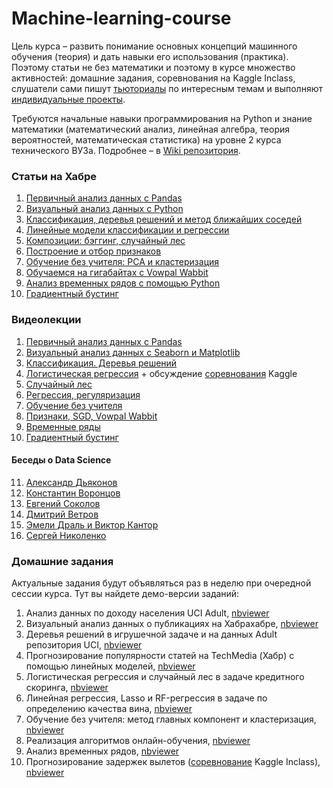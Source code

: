 # Machine-learning-course

Цель курса – развить понимание основных концепций машинного обучения (теория) и дать навыки его использования (практика). Поэтому статьи не без математики и поэтому в курсе множество активностей: домашние задания, соревнования на Kaggle Inclass, слушатели сами пишут [тьюториалы](https://github.com/Yorko/mlcourse.ai/wiki/Individual-projects-and-tutorials-(in-Russian)) по интересным темам и выполняют [индивидуальные проекты](https://github.com/Yorko/mlcourse.ai/wiki/Individual-projects-and-tutorials-(in-Russian)). 

Требуются начальные навыки программирования на Python и знание математики (математический анализ, линейная алгебра, теория вероятностей, математическая статистика) на уровне 2 курса технического ВУЗа. Подробнее – в [Wiki репозитория](https://github.com/Yorko/mlcourse.ai/wiki/Prerequisites:-Python,-math-and-DevOps-(in-Russian)). 

### Статьи на Хабре
1. [Первичный анализ данных с Pandas](https://habrahabr.ru/company/ods/blog/322626/)
2. [Визуальный анализ данных с Python](https://habrahabr.ru/company/ods/blog/323210/)
3. [Классификация, деревья решений и метод ближайших соседей](https://habrahabr.ru/company/ods/blog/322534/)
4. [Линейные модели классификации и регрессии](https://habrahabr.ru/company/ods/blog/323890/)
5. [Композиции: бэггинг, случайный лес](https://habrahabr.ru/company/ods/blog/324402/)
6. [Построение и отбор признаков](https://habrahabr.ru/company/ods/blog/325422/)
7. [Обучение без учителя: PCA и кластеризация](https://habrahabr.ru/company/ods/blog/325654/)
8. [Обучаемся на гигабайтах с Vowpal Wabbit](https://habrahabr.ru/company/ods/blog/326418/)
9. [Анализ временных рядов с помощью Python](https://habrahabr.ru/company/ods/blog/327242/)
10. [Градиентный бустинг](https://habrahabr.ru/company/ods/blog/327250/) 

### Видеолекции
1. [Первичный анализ данных с Pandas](https://www.youtube.com/watch?v=OAy96yiWohk)
2. [Визуальный анализ данных с Seaborn и Matplotlib](https://www.youtube.com/watch?v=uwQat1TV0JM)
3. [Классификация. Деревья решений](https://www.youtube.com/watch?v=crerhGu3j-8)
4. [Логистическая регрессия](https://www.youtube.com/watch?v=NO4KSNbsXZE) + обсуждение [соревнования](https://inclass.kaggle.com/c/catch-me-if-you-can-intruder-detection-through-webpage-session-tracking2) Kaggle
5. [Случайный лес](https://www.youtube.com/watch?v=_XKQY62NJus)
6. [Регрессия, регуляризация](https://www.youtube.com/watch?v=70WsnE4ep1Y)
7. [Обучение без учителя](https://www.youtube.com/watch?v=u6_b0I4fGgc)
8. [Признаки, SGD, Vowpal Wabbit](https://www.youtube.com/watch?v=_bRb7LYeOp4)
9. [Временные ряды](https://youtu.be/vZueTTJGec4)
10. [Градиентный бустинг](https://youtu.be/ow5LdsjzfL0)

#### Беседы о Data Science
11. [Александр Дьяконов](https://www.youtube.com/watch?v=qV3yjIyj7Dc)
12. [Константин Воронцов](https://youtu.be/DR3mgnEKRgI)
13. [Евгений Соколов](https://youtu.be/Dmkx6KGrjx8)
14. [Дмитрий Ветров](https://habrahabr.ru/post/350806/)
15. [Эмели Драль и Виктор Кантор](https://youtu.be/dqt6I8dv9UQ)
16. [Сергей Николенко](https://youtu.be/nhj7no7FVDc)

### Домашние задания
Актуальные задания будут объявляться раз в неделю при очередной сессии курса. Тут вы найдете демо-версии заданий:

1. Анализ данных по доходу населения UCI Adult, [nbviewer](http://nbviewer.jupyter.org/github/Yorko/mlcourse_open/blob/master/jupyter_russian/assignments_demo/assignment01_adult_pandas.ipynb)
2. Визуальный анализ данных о публикациях на Хабрахабре, [nbviewer](http://nbviewer.jupyter.org/github/Yorko/mlcourse_open/blob/master/jupyter_russian/assignments_demo/assignment02_habr_visual_analysis.ipynb)
3. Деревья решений в игрушечной задаче и на данных Adult репозитория UCI, [nbviewer](http://nbviewer.jupyter.org/github/Yorko/mlcourse_open/blob/master/jupyter_russian/assignments_demo/assignment03_decision_trees.ipynb)
4. Прогнозирование популярности статей на TechMedia (Хабр) с помощью линейных моделей, [nbviewer](http://nbviewer.jupyter.org/github/Yorko/mlcourse_open/blob/master/jupyter_russian/assignments_demo/assignment04_habr_popularity_ridge.ipynb)
5. Логистическая регрессия и случайный лес в задаче кредитного скоринга, [nbviewer](http://nbviewer.jupyter.org/github/Yorko/mlcourse_open/blob/master/jupyter_russian/assignments_demo/assignment05_logit_rf_credit_scoring.ipynb)
6. Линейная регрессия, Lasso и RF-регрессия в задаче по определению качества вина, [nbviewer](http://nbviewer.jupyter.org/github/Yorko/mlcourse_open/blob/master/jupyter_russian/assignments_demo/assignment06_regression_wine.ipynb)
7. Обучение без учителя: метод главных компонент и кластеризация, [nbviewer](http://nbviewer.jupyter.org/github/Yorko/mlcourse_open/blob/master/jupyter_russian/assignments_demo/assignment07_unsupervised_learning.ipynb)
8. Реализация алгоритмов онлайн-обучения, [nbviewer](http://nbviewer.jupyter.org/github/Yorko/mlcourse_open/blob/master/jupyter_russian/assignments_demo/assignment08_implement_sgd.ipynb)
9. Анализ временных рядов, [nbviewer](http://nbviewer.jupyter.org/github/Yorko/mlcourse_open/blob/master/jupyter_russian/assignments_demo/assignment09_time_series.ipynb?flush_cache=true)
10. Прогнозирование задержек вылетов ([соревнование](https://www.kaggle.com/c/flight-delays-2017) Kaggle Inclass), [nbviewer](http://nbviewer.jupyter.org/github/Yorko/mlcourse_open/blob/master/jupyter_russian/assignments_demo/assignment10_flight_delays_kaggle.ipynb)
